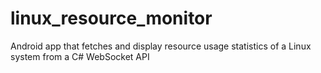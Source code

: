 # linux_resource_monitor
Android app that fetches and display resource usage statistics of a Linux system from a C# WebSocket API
